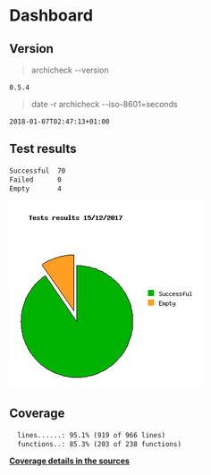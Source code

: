 Dashboard
=========

Version
-------
> archicheck --version

```
0.5.4
```

> date -r archicheck --iso-8601=seconds

```
2018-01-07T02:47:13+01:00
```

Test results
------------
```
Successful  70
Failed      0
Empty       4
```
![](tests.png)

Coverage
--------

```
  lines......: 95.1% (919 of 966 lines)
  functions..: 85.3% (203 of 238 functions)
```

[**Coverage details in the sources**](http://lionel.draghi.free.fr/Archicheck/lcov/home/lionel/Proj/Archicheck/Src/index-sort-f.html)

